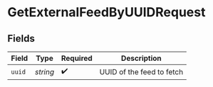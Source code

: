 # GetExternalFeedByUUIDRequest


## Fields

| Field                     | Type                      | Required                  | Description               |
| ------------------------- | ------------------------- | ------------------------- | ------------------------- |
| `uuid`                    | *string*                  | :heavy_check_mark:        | UUID of the feed to fetch |